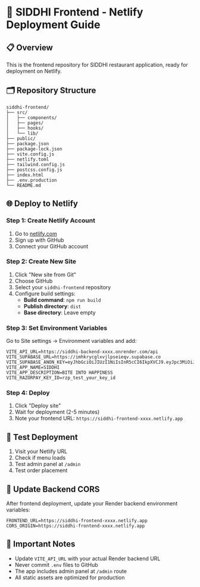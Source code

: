 # 🎨 SIDDHI Frontend - Netlify Deployment Guide

## 📋 Overview
This is the frontend repository for SIDDHI restaurant application, ready for deployment on Netlify.

## 🗂️ Repository Structure
```
siddhi-frontend/
├── src/
│   ├── components/
│   ├── pages/
│   ├── hooks/
│   └── lib/
├── public/
├── package.json
├── package-lock.json
├── vite.config.js
├── netlify.toml
├── tailwind.config.js
├── postcss.config.js
├── index.html
├── .env.production
└── README.md
```

## 🌐 Deploy to Netlify

### Step 1: Create Netlify Account
1. Go to [netlify.com](https://netlify.com)
2. Sign up with GitHub
3. Connect your GitHub account

### Step 2: Create New Site
1. Click "New site from Git"
2. Choose GitHub
3. Select your `siddhi-frontend` repository
4. Configure build settings:
   - **Build command**: `npm run build`
   - **Publish directory**: `dist`
   - **Base directory**: Leave empty

### Step 3: Set Environment Variables
Go to Site settings → Environment variables and add:
```
VITE_API_URL=https://siddhi-backend-xxxx.onrender.com/api
VITE_SUPABASE_URL=https://imhkrycglxvjlpseieqv.supabase.co
VITE_SUPABASE_ANON_KEY=eyJhbGciOiJIUzI1NiIsInR5cCI6IkpXVCJ9.eyJpc3MiOiJzdXBhYmFzZSIsInJlZiI6ImltaGtyeWNnbHh2amxwc2VpZXF2Iiwicm9sZSI6ImFub24iLCJpYXQiOjE3NTgyMDI1NjcsImV4cCI6MjA3Mzc3ODU2N30.Lc2j8sEFCElNARu3JZet53Z6Yn50X1e3snM5yHlg36E
VITE_APP_NAME=SIDDHI
VITE_APP_DESCRIPTION=BITE INTO HAPPINESS
VITE_RAZORPAY_KEY_ID=rzp_test_your_key_id
```

### Step 4: Deploy
1. Click "Deploy site"
2. Wait for deployment (2-5 minutes)
3. Note your frontend URL: `https://siddhi-frontend-xxxx.netlify.app`

## 🧪 Test Deployment
1. Visit your Netlify URL
2. Check if menu loads
3. Test admin panel at `/admin`
4. Test order placement

## 🔄 Update Backend CORS
After frontend deployment, update your Render backend environment variables:
```
FRONTEND_URL=https://siddhi-frontend-xxxx.netlify.app
CORS_ORIGIN=https://siddhi-frontend-xxxx.netlify.app
```

## 📝 Important Notes
- Update `VITE_API_URL` with your actual Render backend URL
- Never commit `.env` files to GitHub
- The app includes admin panel at `/admin` route
- All static assets are optimized for production
